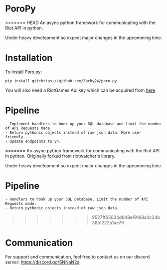 # PoroPy
<<<<<<< HEAD
An async python framework for communicating with the Riot API in python. 

Under heavy development so expect major changes in the upcomming time.

# Installation
To install Poro.py:
```
pip install git+https://github.com/Zachy24/poro.py
```
You will also need a RiotGames Api key which can be acquired from [here](https://developer.riotgames.com/)

# Pipeline
    - Implement handlers to hook up your SQL database and limit the number of API Requests made.
    - Return pythonic objects instead of raw json data. More user friendly...
    - Update endpoints to v4.
=======
An async python framework for communicating with the Riot API in python. Originally forked from riotwatcher's library.

Under heavy development so expect major changes in the upcomming time.

# Pipeline
    - Handlers to hook up your SQL Database. Limit the number of API Requests made.
    - Return pythonic objects instead of raw json data.
>>>>>>> 9527ff65034d948e19168a4c34b38a1222b1ae79
 
# Communication 
For support and communication, feel free to contact us on our discord server:
https://discord.gg/SNNaN2a


